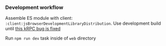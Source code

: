 ### Development workflow

Assemble ES module with client: `:client:jsBrowserDevelopmentLibraryDistribution`.
Use development build until [this kRPC bug is fixed](https://github.com/Kotlin/kotlinx-rpc/issues/178)

Run `npm run dev` task inside of `web` directory

